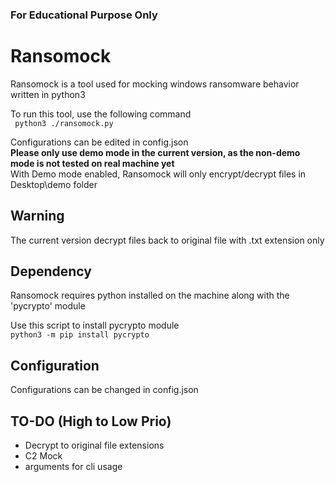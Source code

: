 ### For Educational Purpose Only

# Ransomock
Ransomock is a tool used for mocking windows ransomware behavior written in python3  
  
To run this tool, use the following command  
` python3 ./ransomock.py`

Configurations can be edited in config.json  
**Please only use demo mode in the current version, as the non-demo mode is not tested on real machine yet**  
With Demo mode enabled, Ransomock will only encrypt/decrypt files in Desktop\demo folder


## Warning
The current version decrypt files back to original file with .txt extension only

## Dependency
Ransomock requires python installed on the machine along with the 'pycrypto' module  
  
Use this script to install pycrypto module  
` python3 -m pip install pycrypto `

## Configuration
Configurations can be changed in config.json

## TO-DO (High to Low Prio)
- Decrypt to original file extensions
- C2 Mock
- arguments for cli usage
